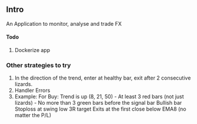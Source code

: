 ## Intro
An Application to monitor, analyse and trade FX

#### Todo
1. Dockerize app


### Other strategies to try
1. In the direction of the trend, enter at healthy bar, exit after 2 consecutive lizards.
  1. Handler Errors
  2. Example:
    For Buy:
      Trend is up (8, 21, 50) -
      At least 3 red bars (not just lizards) -
      No more than 3 green bars before the signal bar
      Bullish bar
      Stoploss at swing low
      3R target
      Exits at the first close below EMA8 (no matter the P/L)